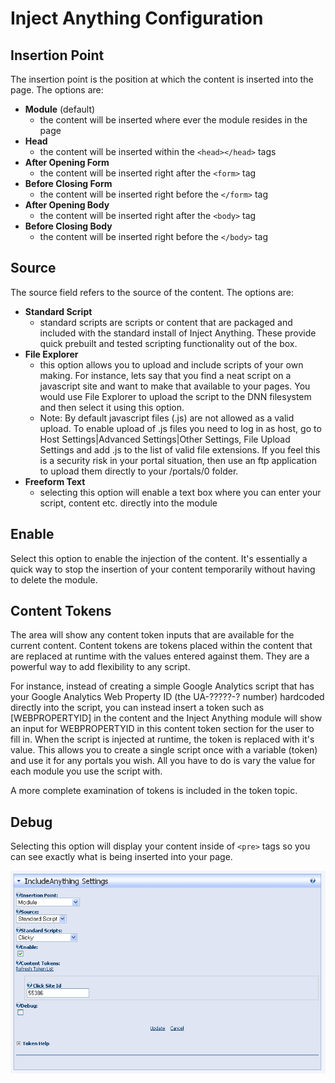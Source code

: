 # Inject Anything Configuration 

## Insertion Point

The insertion point is the position at which the content is inserted
into the page. The options are:

-   **Module** (default)
	- the content will be inserted where ever the module resides in the page
-   **Head**
	- the content will be inserted within the ```<head></head>``` tags
-   **After Opening Form**
	- the content will be inserted right after the ```<form>``` tag
-   **Before Closing Form**
	- the content will be inserted right before
    the    ```</form>```
    tag
-   **After Opening Body**
	- the content will be inserted right after
    the ```<body>```    tag
-   **Before Closing Body**
	- the content will be inserted right before
    the ```</body>``` tag

## Source

The source field refers to the source of the content. The options are:

-   **Standard Script**
	- standard scripts are scripts or content that
    are packaged and included with the standard install of Inject
    Anything. These provide quick prebuilt and tested scripting
    functionality out of the box.
-   **File Explorer**
	- this option allows you to upload and include
    scripts of your own making. For instance, lets say that you find a
    neat script on a javascript site and want to make that available to
    your pages. You would use File Explorer to upload the script to the
    DNN filesystem and then select it using this option.
    -   Note: By default javascript files (.js) are not allowed as a
        valid upload. To enable upload of .js files you need to log in
        as host, go to Host Settings|Advanced Settings|Other Settings,
        File Upload Settings and add .js to the list of valid file
        extensions. If you feel this is a security risk in your portal
        situation, then use an ftp application to upload them directly
        to your /portals/0 folder.
-   **Freeform Text**
	 - selecting this option will enable a text box
    where you can enter your script, content etc. directly into the
    module

## Enable

Select this option to enable the injection of the content. It's
essentially a quick way to stop the insertion of your content
temporarily without having to delete the module.

## Content Tokens

The area will show any content token inputs that are available for the
current content. Content tokens are tokens placed within the content
that are replaced at runtime with the values entered against them. They
are a powerful way to add flexibility to any script.

For instance, instead of creating a simple Google Analytics script that
has your Google Analytics Web Property ID (the UA-?????-? number)
hardcoded directly into the script, you can instead insert a token such
as [WEBPROPERTYID] in the content and the Inject Anything module will
show an input for WEBPROPERTYID in this content token section for the
user to fill in. When the script is injected at runtime, the token is
replaced with it's value. This allows you to create a single script once
with a variable (token) and use it for any portals you wish. All you
have to do is vary the value for each module you use the script with.

A more complete examination of tokens is included in the token topic.

## Debug

Selecting this option will display your content inside of `<pre>` tags so you can see exactly what is being inserted into your
page.

![Inject Anything Configuration](images\Configuration.png)
